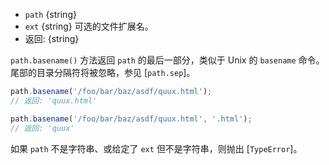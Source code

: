 <!-- YAML
added: v0.1.25
changes:
  - version: v6.0.0
    pr-url: https://github.com/nodejs/node/pull/5348
    description: 现在将非字符串作为 `path` 参数传入会抛出异常。
-->

* `path` {string}
* `ext` {string} 可选的文件扩展名。
* 返回: {string}

`path.basename()` 方法返回 `path` 的最后一部分，类似于 Unix 的 `basename` 命令。 
尾部的目录分隔符将被忽略，参见 [`path.sep`]。


```js
path.basename('/foo/bar/baz/asdf/quux.html');
// 返回: 'quux.html'

path.basename('/foo/bar/baz/asdf/quux.html', '.html');
// 返回: 'quux'
```

如果 `path` 不是字符串、或给定了 `ext` 但不是字符串，则抛出 [`TypeError`]。

